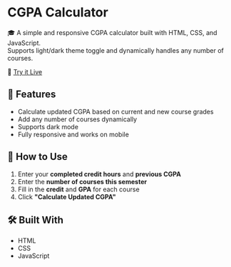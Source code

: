 # CGPA Calculator

🎓 A simple and responsive CGPA calculator built with HTML, CSS, and JavaScript.  
Supports light/dark theme toggle and dynamically handles any number of courses.

🔗 [Try it Live](https://shahriar-r02.github.io/cgpa-calculator/)

## 🚀 Features

- Calculate updated CGPA based on current and new course grades
- Add any number of courses dynamically
- Supports dark mode
- Fully responsive and works on mobile

## 🧪 How to Use

1. Enter your **completed credit hours** and **previous CGPA**
2. Enter the **number of courses this semester**
3. Fill in the **credit** and **GPA** for each course
4. Click **"Calculate Updated CGPA"**

## 🛠 Built With

- HTML
- CSS
- JavaScript
